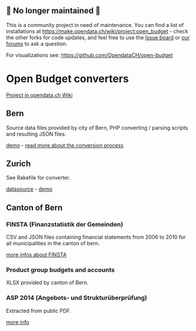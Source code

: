 ## 🚧 No longer maintained 🚧

This is a community project in need of maintenance. You can find a list of installations at https://make.opendata.ch/wiki/project:open_budget - check the other forks for code updates, and feel free to use the [Issue board](https://github.com/OpendataCH/open-budget/issues) or [our forums](https://forum.opendata.ch) to ask a question.

For visualizations see: https://github.com/OpendataCH/open-budget

# Open Budget converters

[Project in opendata.ch Wiki](http://make.opendata.ch/wiki/project:open_budget)

## Bern

Source data files provided by city of Bern, PHP converting / parsing scripts and resulting JSON files.

[demo](http://bern.budget.opendata.ch/) - [read more about the conversion process](http://make.opendata.ch/wiki/doku.php?id=project:bern_budget)

## Zurich

See Rakefile for converter.

[datasource](http://data.stadt-zuerich.ch/content/portal/de/index/ogd/daten/rechnung11_budget12_budget13.html#description1) - [demo](http://zurich.budget.opendata.ch/)

## Canton of Bern

### FINSTA (Finanzstatistik der Gemeinden)

CSV and JSON files containing financial statements from 2006 to 2010 for all municipalities in the canton of bern.

[more infos about FINSTA](http://www.fin.be.ch/de/index/finanzen/finanzen/statistik/finsta.html)

### Product group budgets and accounts

XLSX provided by canton of Bern.

### ASP 2014 (Angebots- und Strukturüberprüfung)

Extracted from public PDF.

[more info](https://github.com/tpreusse/open-budget-converters/blob/master/source/cantonbe/asp/README.md)
